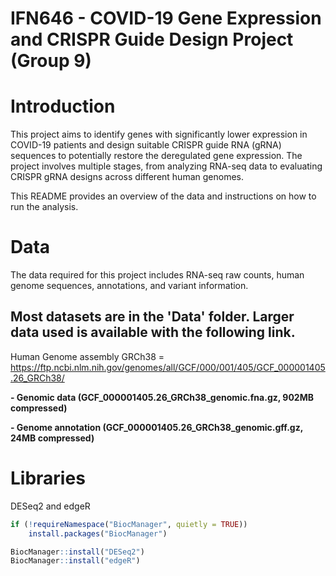 # IFN646 - COVID-19 Gene Expression and CRISPR Guide Design Project (Group 9)

# Introduction
This project aims to identify genes with significantly lower expression in COVID-19 patients and design suitable CRISPR guide RNA (gRNA) sequences to potentially restore the deregulated gene expression. The project involves multiple stages, from analyzing RNA-seq data to evaluating CRISPR gRNA designs across different human genomes.

This README provides an overview of the data and instructions on how to run the analysis.

# Data
The data required for this project includes RNA-seq raw counts, human genome sequences, annotations, and variant information.

## Most datasets are in the 'Data' folder. Larger data used is available with the following link.
Human Genome assembly GRCh38 = https://ftp.ncbi.nlm.nih.gov/genomes/all/GCF/000/001/405/GCF_000001405.26_GRCh38/

**- Genomic data (GCF_000001405.26_GRCh38_genomic.fna.gz, 902MB compressed)**

**- Genome annotation (GCF_000001405.26_GRCh38_genomic.gff.gz, 24MB compressed)**

# Libraries
DESeq2 and edgeR

```R
if (!requireNamespace("BiocManager", quietly = TRUE))
    install.packages("BiocManager")

BiocManager::install("DESeq2")
BiocManager::install("edgeR")
```


